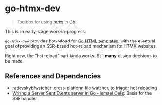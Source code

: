 # go-htmx-dev

> Toolbox for using [htmx](https://htmx.org) in [Go](https://go.dev).

This is an early-stage work-in-progress.  

`go-htmx-dev` provides hot-reload for [Go HTML templates](https://pkg.go.dev/html/template), with the eventual goal of providing an SSR-based hot-reload mechanism for HTMX websites.  

Right now, the "hot reload" part kinda works. Still **many** design decisions to be made. 

## References and Dependencies 
- [radovskyb/watcher](https://github.com/radovskyb/watcher): cross-platform file watcher, to trigger hot reloading
- [Writing a Server Sent Events server in Go - Ismael Celis](https://thoughtbot.com/blog/writing-a-server-sent-events-server-in-go): Basis for the SSE handler